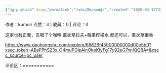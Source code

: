 ```yaml
---
{"dg-publish":true,"permalink":"/xhs/Лескофф/","created":"2025-03-17T23:09:34.912+08:00","updated":"2025-03-17T23:09:34.912+08:00"}
---
```


作者：kumori
点赞：3   |   收藏：0   |   评论：0

这家也有正餐，去喝了个咖啡
薰衣草拉夫+莓果柠檬水 都还可以，薰衣草很香

https://www.xiaohongshu.com/explore/66828f45000000000d00e5b0?xsec_token=ABsPPhS23x_O4muPGIpAlnOkpKIyFg17y92eG7nnIQQ8A=&xsec_source=pc_user

评论区：===========

